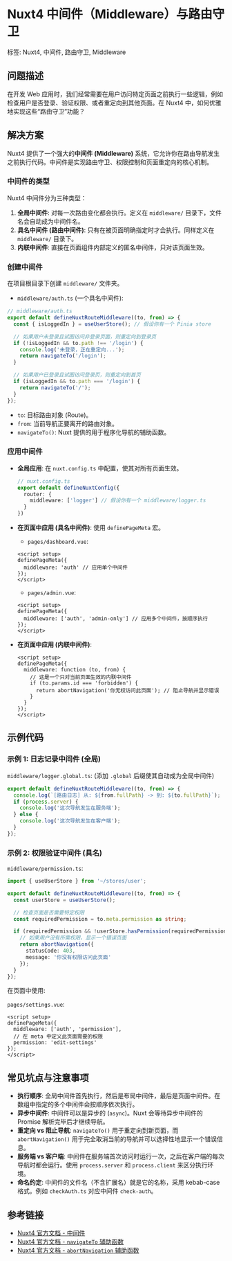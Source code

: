 # Nuxt4 中间件（Middleware）与路由守卫
标签: Nuxt4, 中间件, 路由守卫, Middleware

## 问题描述
在开发 Web 应用时，我们经常需要在用户访问特定页面之前执行一些逻辑，例如检查用户是否登录、验证权限、或者重定向到其他页面。在 Nuxt4 中，如何优雅地实现这些“路由守卫”功能？

## 解决方案
Nuxt4 提供了一个强大的**中间件 (Middleware)** 系统，它允许你在路由导航发生之前执行代码。中间件是实现路由守卫、权限控制和页面重定向的核心机制。

### 中间件的类型
Nuxt4 中间件分为三种类型：

1.  **全局中间件**: 对每一次路由变化都会执行。定义在 `middleware/` 目录下，文件名会自动成为中间件名。
2.  **具名中间件 (路由中间件)**: 只有在被页面明确指定时才会执行。同样定义在 `middleware/` 目录下。
3.  **内联中间件**: 直接在页面组件内部定义的匿名中间件，只对该页面生效。

### 创建中间件
在项目根目录下创建 `middleware/` 文件夹。

-   `middleware/auth.ts` (一个具名中间件):

```typescript
// middleware/auth.ts
export default defineNuxtRouteMiddleware((to, from) => {
  const { isLoggedIn } = useUserStore(); // 假设你有一个 Pinia store

  // 如果用户未登录且试图访问非登录页面，则重定向到登录页
  if (!isLoggedIn && to.path !== '/login') {
    console.log('未登录，正在重定向...');
    return navigateTo('/login');
  }

  // 如果用户已登录且试图访问登录页，则重定向到首页
  if (isLoggedIn && to.path === '/login') {
    return navigateTo('/');
  }
});
```

-   `to`: 目标路由对象 (Route)。
-   `from`: 当前导航正要离开的路由对象。
-   `navigateTo()`: Nuxt 提供的用于程序化导航的辅助函数。

### 应用中间件

-   **全局应用**: 在 `nuxt.config.ts` 中配置，使其对所有页面生效。

    ```typescript
    // nuxt.config.ts
    export default defineNuxtConfig({
      router: {
        middleware: ['logger'] // 假设你有一个 middleware/logger.ts
      }
    })
    ```

-   **在页面中应用 (具名中间件)**: 使用 `definePageMeta` 宏。

    -   `pages/dashboard.vue`:

    ```vue
    <script setup>
    definePageMeta({
      middleware: 'auth' // 应用单个中间件
    });
    </script>
    ```

    -   `pages/admin.vue`:

    ```vue
    <script setup>
    definePageMeta({
      middleware: ['auth', 'admin-only'] // 应用多个中间件，按顺序执行
    });
    </script>
    ```

-   **在页面中应用 (内联中间件)**:

    ```vue
    <script setup>
    definePageMeta({
      middleware: function (to, from) {
        // 这是一个只对当前页面生效的内联中间件
        if (to.params.id === 'forbidden') {
          return abortNavigation('你无权访问此页面'); // 阻止导航并显示错误
        }
      }
    });
    </script>
    ```

## 示例代码

### 示例 1: 日志记录中间件 (全局)

`middleware/logger.global.ts`: (添加 `.global` 后缀使其自动成为全局中间件)

```typescript
export default defineNuxtRouteMiddleware((to, from) => {
  console.log(`[路由日志] 从: ${from.fullPath} -> 到: ${to.fullPath}`);
  if (process.server) {
    console.log('这次导航发生在服务端');
  } else {
    console.log('这次导航发生在客户端');
  }
});
```

### 示例 2: 权限验证中间件 (具名)

`middleware/permission.ts`:

```typescript
import { useUserStore } from '~/stores/user';

export default defineNuxtRouteMiddleware((to, from) => {
  const userStore = useUserStore();

  // 检查页面是否需要特定权限
  const requiredPermission = to.meta.permission as string;

  if (requiredPermission && !userStore.hasPermission(requiredPermission)) {
    // 如果用户没有所需权限，显示一个错误页面
    return abortNavigation({
      statusCode: 403,
      message: '你没有权限访问此页面'
    });
  }
});
```

在页面中使用:

`pages/settings.vue`:

```vue
<script setup>
definePageMeta({
  middleware: ['auth', 'permission'],
  // 在 meta 中定义此页面需要的权限
  permission: 'edit-settings'
});
</script>
```

## 常见坑点与注意事项
-   **执行顺序**: 全局中间件首先执行，然后是布局中间件，最后是页面中间件。在数组中指定的多个中间件会按顺序依次执行。
-   **异步中间件**: 中间件可以是异步的 (`async`)。Nuxt 会等待异步中间件的 Promise 解析完毕后才继续导航。
-   **重定向 vs 阻止导航**: `navigateTo()` 用于重定向到新页面，而 `abortNavigation()` 用于完全取消当前的导航并可以选择性地显示一个错误信息。
-   **服务端 vs 客户端**: 中间件在服务端首次访问时运行一次，之后在客户端的每次导航时都会运行。使用 `process.server` 和 `process.client` 来区分执行环境。
-   **命名约定**: 中间件的文件名（不含扩展名）就是它的名称，采用 kebab-case 格式。例如 `checkAuth.ts` 对应中间件 `check-auth`。

## 参考链接
-   [Nuxt4 官方文档 - 中间件](https://nuxt.com/docs/guide/directory-structure/middleware)
-   [Nuxt4 官方文档 - `navigateTo` 辅助函数](https://nuxt.com/docs/api/utils/navigate-to)
-   [Nuxt4 官方文档 - `abortNavigation` 辅助函数](https://nuxt.com/docs/api/utils/abort-navigation)